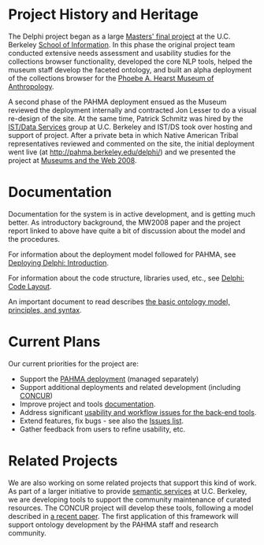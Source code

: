 # Project History and Heritage #

The Delphi project began as a large [Masters' final project](http://www.ischool.berkeley.edu/programs/masters/projects/2007/delphi) at the U.C. Berkeley [School of Information](http://www.ischool.berkeley.edu/). In this phase the original project team conducted extensive needs assessment and usability studies for the collections browser functionality, developed the core NLP tools, helped the museum staff develop the faceted ontology, and built an alpha deployment of the collections browser for the [Phoebe A. Hearst Museum of Anthropology](http://hearstmuseum.berkeley.edu/).

A second phase of the PAHMA deployment ensued as the Museum reviewed the deployment internally and contracted Jon Lesser to do a visual re-design of the site. At the same time, Patrick Schmitz was hired by the [IST/Data Services](http://ist.berkeley.edu/ds) group at U.C. Berkeley and IST/DS took over hosting and support of project. After a private beta in which Native American Tribal representatives reviewed and commented on the site, the initial deployment went live (at http://pahma.berkeley.edu/delphi/) and we presented the project at [Museums and the Web 2008](http://www.archimuse.com/mw2008/papers/schmitz/schmitz.html).

# Documentation #

Documentation for the system is in active development, and is getting much better.  As introductory background, the MW2008 paper and the project report linked to above have quite a bit of discussion about the model and the procedures.

For information about the deployment model followed for PAHMA, see [Deploying Delphi: Introduction](http://delphi-museum-project.googlecode.com/svn/trunk/docs/deployment/introduction.html).

For information about the code structure, libraries used, etc., see [Delphi: Code Layout](http://delphi-museum-project.googlecode.com/svn/trunk/docs/code-layout.html).

An important document to read describes [the basic ontology model, principles, and syntax](http://delphi-museum-project.googlecode.com/svn/trunk/ontologies/schema_notes.htm).

# Current Plans #

Our current priorities for the project are:
  * Support the [PAHMA deployment](http://pahma.berkeley.edu/delphi) (managed separately)
  * Support additional deployments and related development (including [CONCUR](http://code.google.com/p/concur-services/wiki/Home))
  * Improve project and tools [documentation](http://delphi-museum-project.googlecode.com/svn/trunk/docs/deployment/introduction.html).
  * Address significant [usability and workflow issues for the back-end tools](ToolsUsabilityAndWorkflow.md).
  * Extend features, fix bugs - see also the [Issues list](http://code.google.com/p/delphi-museum-project/issues/list).
  * Gather feedback from users to refine usability, etc.

# Related Projects #

We are also working on some related projects that support this kind of work. As part of a larger initiative to provide [semantic services](http://inews.berkeley.edu/articles/Spring2008/1185.html) at U.C. Berkeley, we are developing tools to support the community maintenance of curated resources. The CONCUR project will develop these tools, following a model described in [a recent paper](http://www.ludicrum.org/plsWork/papers/docEng08-schmitz.pdf). The first application of this framework will support ontology development by the PAHMA staff and research community.